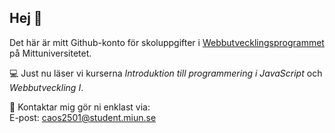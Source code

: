 ## Hej 👋
Det här är mitt Github-konto för skoluppgifter i [Webbutvecklingsprogrammet](https://webbutveckling.miun.se/) på Mittuniversitetet.  

💻 Just nu läser vi kurserna *Introduktion till programmering i JavaScript* och *Webbutveckling I*.  

💌 Kontaktar mig gör ni enklast via:  
E-post: <caos2501@student.miun.se>

<!--
**cookiecortez/cookiecortez** is a ✨ _special_ ✨ repository because its `README.md` (this file) appears on your GitHub profile.

Here are some ideas to get you started:

- 🔭 I’m currently working on ...
- 🌱 I’m currently learning ...
- 👯 I’m looking to collaborate on ...
- 🤔 I’m looking for help with ...
- 💬 Ask me about ...
- 📫 How to reach me: ...
- 😄 Pronouns: ...
- ⚡ Fun fact: ...
-->

